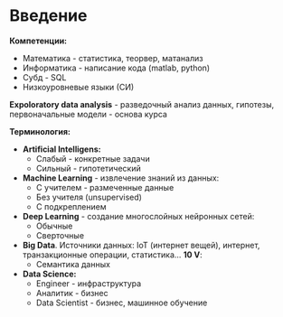 # Введение

**Компетенции:**

- Математика - статистика, теорвер, матанализ
- Информатика - написание кода (matlab, python)
- Субд - SQL
- Низкоуровневые языки (СИ)

**Expoloratory data analysis** - разведочный анализ данных, гипотезы, первоначальные модели - основа курса

**Терминология:**

- **Artificial Intelligens:**
	- Слабый - конкретные задачи
	- Сильный - гипотетический
- **Machine Learning** - извлечение знаний из данных:
	- С учителем - размеченные данные
	- Без учителя (unsupervised)
	- С подкреплением
- **Deep Learning** - создание многослойных нейронных сетей:
	- Обычные
	- Сверточные
- **Big Data**. Источники данных: IoT (интернет вещей), интернет, транзакционные операции, статистика... **10 V**:
	- Семантика данных
- **Data Science:**
	- Engineer - инфраструктура
	- Аналитик - бизнес
	- Data Scientist - бизнес, машинное обучение
